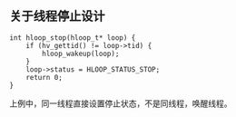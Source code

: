 ## 关于线程停止设计
```
int hloop_stop(hloop_t* loop) {
    if (hv_gettid() != loop->tid) {
        hloop_wakeup(loop);
    }
    loop->status = HLOOP_STATUS_STOP;
    return 0;
}
```
上例中，同一线程直接设置停止状态，不是同线程，唤醒线程。